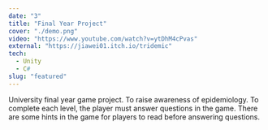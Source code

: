 ```yaml
---
date: "3"
title: "Final Year Project"
cover: "./demo.png"
video: "https://www.youtube.com/watch?v=ytDhM4cPvas"
external: "https://jiawei01.itch.io/tridemic"
tech:
  - Unity
  - C#
slug: "featured"
---
```


University final year game project. To raise awareness of epidemiology. To complete each level, the player must answer questions in the game. There are some hints in the game for players to read before answering questions.
